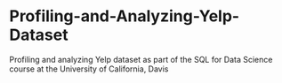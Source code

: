 # Profiling-and-Analyzing-Yelp-Dataset
Profiling and analyzing Yelp dataset as part of the SQL for Data Science course at the University of California, Davis
